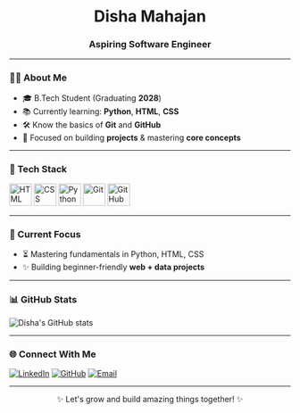 <h1 align="center"> Disha Mahajan</h1>
<h3 align="center">Aspiring Software Engineer</h3>

---

### 👩‍💻 About Me

- 🎓 B.Tech Student (Graduating **2028**)
- 📚 Currently learning: **Python**, **HTML**, **CSS**
- 🛠️ Know the basics of **Git** and **GitHub**
- 🚀 Focused on building **projects** & mastering **core concepts**


---

### 🧰 Tech Stack

<p align="left">
  <img src="https://cdn.jsdelivr.net/gh/devicons/devicon/icons/html5/html5-original.svg" alt="HTML" width="40" height="40"/>
  <img src="https://cdn.jsdelivr.net/gh/devicons/devicon/icons/css3/css3-original.svg" alt="CSS" width="40" height="40"/>
    <img src="https://cdn.jsdelivr.net/gh/devicons/devicon/icons/python/python-original.svg" alt="Python" width="40" height="40"/>
  <img src="https://cdn.jsdelivr.net/gh/devicons/devicon/icons/git/git-original.svg" alt="Git" width="40" height="40"/>
  <img src="https://cdn.jsdelivr.net/gh/devicons/devicon/icons/github/github-original.svg" alt="GitHub" width="40" height="40"/>
</p>

---

### 📌 Current Focus

- ⏳ Mastering fundamentals in Python, HTML, CSS
- ✨ Building beginner-friendly **web + data projects**

---

### 📊 GitHub Stats 

<p align="left">
  <img src="https://github-readme-stats.vercel.app/api?username=dishacodes-tech&show_icons=true&theme=default" alt="Disha's GitHub stats"/>
</p>


---

### 🌐 Connect With Me


[![LinkedIn](https://img.shields.io/badge/LinkedIn-blue?logo=linkedin&logoColor=white)](https://www.linkedin.com/in/dishamahajan)
[![GitHub](https://img.shields.io/badge/GitHub-000?logo=github&logoColor=white)](https://github.com/dishacodes-tech)
[![Email](https://img.shields.io/badge/Email-D14836?logo=gmail&logoColor=white)](https://mail.google.com/mail/?view=cm&to=disha.mahajan2006@gmail.com)


---

<p align="center">
  ✨ Let's grow and build amazing things together! ✨  
</p>
